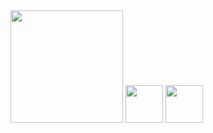 <img height="180em" src="https://github-readme-stats.vercel.app/api?username=0gener4l&show_icons=true&hide_border=true&&count_private=true&include_all_commits=true" />

<img src="https://camo.githubusercontent.com/3960ea508a973356d815c38450e7ebc4063db9cb30bf2050f916bac088a5fd0b/68747470733a2f2f692e6962622e636f2f59744e684231562f69636f6e73382d646973636f72642d6e65772d6c6f676f2d34382e706e67" width="60px"> 
<img href="https://www.youtube.com/channel/UCYX3yb64mCW3eLRfDe2mXjg/videos" src="https://camo.githubusercontent.com/7ef51d7837cebee093e9fb88fb37ab2c03de5f7c87e8f3390cb960b1ec629d01/68747470733a2f2f696d672e69636f6e73382e636f6d2f636f6c6f722f32782f796f75747562652d706c61792e706e67" width="60px">
